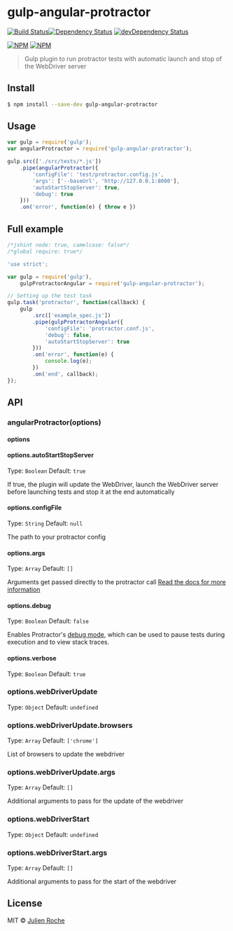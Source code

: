 # gulp-angular-protractor
[![Build Status](https://travis-ci.org/rochejul/gulp-angular-protractor.svg?branch=master)](https://travis-ci.org/rochejul/gulp-angular-protractor)[![Dependency Status](https://david-dm.org/rochejul/gulp-angular-protractor.svg)](https://david-dm.org/rochejul/gulp-angular-protractor)
[![devDependency Status](https://david-dm.org/rochejul/gulp-angular-protractor/dev-status.svg)](https://david-dm.org/rochejul/gulp-angular-protractor#info=devDependencies)

[![NPM](https://nodei.co/npm/gulp-angular-protractor.png?downloads=true&downloadRank=true)](https://nodei.co/npm/gulp-angular-protractor/)
[![NPM](https://nodei.co/npm-dl/gulp-angular-protractor.png?&months=6&height=3)](https://nodei.co/npm/gulp-angular-protractor/)

> Gulp plugin to run protractor tests with automatic launch and stop of the WebDriver server


## Install

```sh
$ npm install --save-dev gulp-angular-protractor
```


## Usage

```js
var gulp = require('gulp');
var angularProtractor = require('gulp-angular-protractor');

gulp.src(['./src/tests/*.js'])
	.pipe(angularProtractor({
		'configFile': 'test/protractor.config.js',
		'args': ['--baseUrl', 'http://127.0.0.1:8000'],
		'autoStartStopServer': true,
		'debug': true
	}))
	.on('error', function(e) { throw e })
```

## Full example
```js
/*jshint node: true, camelcase: false*/
/*global require: true*/

'use strict';

var gulp = require('gulp'),
    gulpProtractorAngular = require('gulp-angular-protractor');

// Setting up the test task
gulp.task('protractor', function(callback) {
    gulp
        .src(['example_spec.js'])
        .pipe(gulpProtractorAngular({
            'configFile': 'protractor.conf.js',
            'debug': false,
            'autoStartStopServer': true
        }))
        .on('error', function(e) {
            console.log(e);
        })
        .on('end', callback);
});
```


## API

### angularProtractor(options)

#### options

#### options.autoStartStopServer
Type: `Boolean`
Default: `true`

If true, the plugin will update the WebDriver, launch the WebDriver server before launching tests and stop it at the end automatically

#### options.configFile
Type: `String`
Default: `null`

The path to your protractor config

#### options.args
Type: `Array`
Default: `[]`

Arguments get passed directly to the protractor call [Read the docs for more information](https://github.com/angular/protractor/blob/master/docs/getting-started.md#setup-and-config)

#### options.debug
Type: `Boolean`
Default: `false`

Enables Protractor's [debug mode](https://github.com/angular/protractor/blob/master/docs/debugging.md), which can be used to pause tests during execution and to view stack traces.

#### options.verbose
Type: `Boolean`
Default: `true`

### options.webDriverUpdate
Type: `Object`
Default: `undefined`

### options.webDriverUpdate.browsers
Type: `Array`
Default: `['chrome']`

List of browsers to update the webdriver

### options.webDriverUpdate.args
Type: `Array`
Default: `[]`

Additional arguments to pass for the update of the webdriver

### options.webDriverStart
Type: `Object`
Default: `undefined`

### options.webDriverStart.args
Type: `Array`
Default: `[]`

Additional arguments to pass for the start of the webdriver


## License

MIT © [Julien Roche](https://github.com/rochejul)

